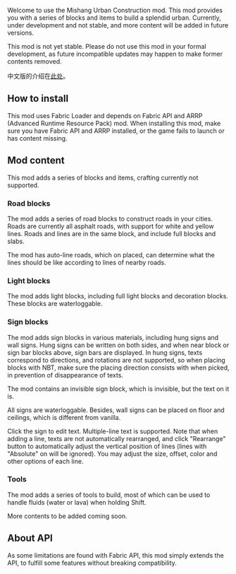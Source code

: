 Welcome to use the Mishang Urban Construction mod. This mod provides you with a series of blocks and items to build a splendid urban. Currently, under development and not stable, and more content will be added in future versions.

This mod is not yet stable. Please do not use this mod in your formal development, as future incompatible updates may happen to make former contents removed.

中文版的介绍在[此处](README.md)。

## How to install

This mod uses Fabric Loader and depends on Fabric API and ARRP (Advanced Runtime Resource Pack) mod. When installing this mod, make sure you have Fabric API and ARRP installed, or the game fails to launch or has content missing.

## Mod content

This mod adds a series of blocks and items, crafting currently not supported.

### Road blocks

The mod adds a series of road blocks to construct roads in your cities. Roads are currently all asphalt roads, with support for white and yellow lines. Roads and lines are in the same block, and include full blocks and slabs.

The mod has auto-line roads, which on placed, can determine what the lines should be like according to lines of nearby roads.

### Light blocks

The mod adds light blocks, including full light blocks and decoration blocks. These blocks are waterloggable.

### Sign blocks

The mod adds sign blocks in various materials, including hung signs and wall signs. Hung signs can be written on both sides, and when near block or sign bar blocks above, sign bars are displayed. In hung signs, texts correspond to directions, and rotations are not supported, so when placing blocks with NBT, make sure the placing direction consists with when picked, in prevention of disappearance of texts.

The mod contains an invisible sign block, which is invisible, but the text on it is.

All signs are waterloggable. Besides, wall signs can be placed on floor and ceilings, which is different from vanilla.

Click the sign to edit text. Multiple-line text is supported. Note that when adding a line, texts are not automatically rearranged, and click "Rearrange" button to automatically adjust the vertical position of lines (lines with "Absolute" on will be ignored). You may adjust the size, offset, color and other options of each line.

### Tools

The mod adds a series of tools to build, most of which can be used to handle fluids (water or lava) when holding Shift.

More contents to be added coming soon.

## About API

As some limitations are found with Fabric API, this mod simply extends the API, to fulfill some features without breaking compatibility.